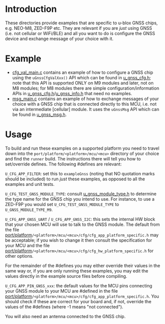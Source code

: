 # Introduction
These directories provide examples that are specific to u-blox GNSS chips, e.g. NEO-M8, ZED-F9P etc.  They are relevant if you are _just_ using GNSS (i.e. not cellular or WiFi/BLE) and all you want to do is configure the GNSS device and exchange message of your choice with it.

# Example
- [cfg_val_main.c](cfg_val_main.c) contains an example of how to configure a GNSS chip using the `uGnssCfgValXxx()` API which can be found in [u_gnss_cfg.h](/gnss/api/u_gnss_cfg.h); note that this API is supported ONLY on M9 modules and later, not on M8 modules; for M8 modules there are simple configuration/information APIs in [u_gnss_cfg.h](/gnss/api/u_gnss_cfg.h)/[u_gnss_info.h](/gnss/api/u_gnss_info.h) that need no examples.
- [msg_main.c](msg_main.c) contains an example of how to exchange messages of your choice with a GNSS chip that is connected directly to this MCU, i.e. not via an intermediate [cellular] module.  It uses the `uGnssMsg` API which can be found in [u_gnss_msg.h](/gnss/api/u_gnss_msg.h).

# Usage
To build and run these examples on a supported platform you need to travel down into the `port/platform/<platform>/mcu/<mcu>` directory of your choice and find the `runner` build.  The instructions there will tell you how to set/override defines.  The following \#defines are relevant:

`U_CFG_APP_FILTER`: set this to `exampleGnss` (noting that NO quotation marks should be included) to run *just* these examples, as opposed to all the examples and unit tests.

`U_CFG_TEST_GNSS_MODULE_TYPE`: consult [u_gnss_module_type.h](/gnss/api/u_gnss_module_type.h) to determine the type name for the GNSS chip you intend to use.  For instance, to use a ZED-F9P you would set `U_CFG_TEST_GNSS_MODULE_TYPE` to `U_GNSS_MODULE_TYPE_M9`.

`U_CFG_APP_GNSS_UART` / `U_CFG_APP_GNSS_I2C`: this sets the internal HW block that your chosen MCU will use to talk to the GNSS module.  The default from the file [port/platform](/port/platform)`/<platform>/mcu/<mcu>/cfg/cfg_app_platform_specific.h` may be acceptable; if you wish to change it then consult the specification for your MCU and the file [port/platform](/port/platform)`/<platform>/mcu/<mcu>/cfg/cfg_hw_platform_specific.h` for other options.

For the remainder of the \#defines you may either override their values in the same way or, if you are only running these examples, you may edit the values directly in the example source files before compiling.

`U_CFG_APP_PIN_GNSS_xxx`: the default values for the MCU pins connecting your GNSS module to your MCU are \#defined in the file [port/platform](/port/platform)`/<platform>/mcu/<mcu>/cfg/cfg_app_platform_specific.h`.  You should check if these are correct for your board and, if not, override the values of the \#defines (where -1 means "not connected").

You will also need an antenna connected to the GNSS chip.